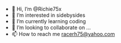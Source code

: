 - 👋 Hi, I’m @Richie75x
- 👀 I’m interested in sidebysides
- 🌱 I’m currently learning coding 
- 💞️ I’m looking to collaborate on ...
- 📫 How to reach me racerh75@yahoo.com

<!---
Richie75x/Richie75x is a ✨ special ✨ repository because its `README.md` (this file) appears on your GitHub profile.
You can click the Preview link to take a look at your changes.
--->
